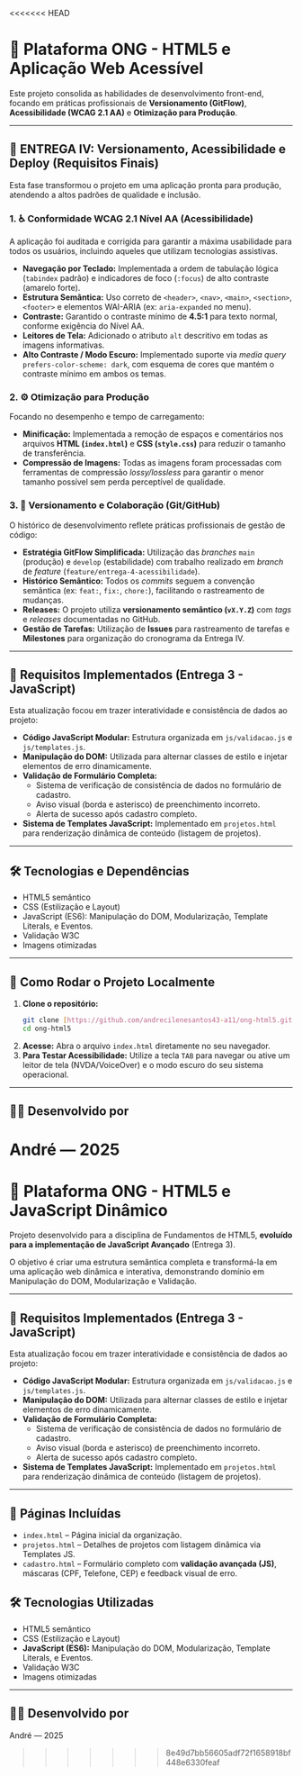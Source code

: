 <<<<<<< HEAD
# 🌟 Plataforma ONG - HTML5 e Aplicação Web Acessível

Este projeto consolida as habilidades de desenvolvimento front-end, focando em práticas profissionais de **Versionamento (GitFlow)**, **Acessibilidade (WCAG 2.1 AA)** e **Otimização para Produção**.

---

## 🎯 ENTREGA IV: Versionamento, Acessibilidade e Deploy (Requisitos Finais)

Esta fase transformou o projeto em uma aplicação pronta para produção, atendendo a altos padrões de qualidade e inclusão.

### 1. ♿ Conformidade WCAG 2.1 Nível AA (Acessibilidade)

A aplicação foi auditada e corrigida para garantir a máxima usabilidade para todos os usuários, incluindo aqueles que utilizam tecnologias assistivas.

* **Navegação por Teclado:** Implementada a ordem de tabulação lógica (`tabindex` padrão) e indicadores de foco (`:focus`) de alto contraste (amarelo forte).
* **Estrutura Semântica:** Uso correto de `<header>`, `<nav>`, `<main>`, `<section>`, `<footer>` e elementos WAI-ARIA (ex: `aria-expanded` no menu).
* **Contraste:** Garantido o contraste mínimo de **4.5:1** para texto normal, conforme exigência do Nível AA.
* **Leitores de Tela:** Adicionado o atributo `alt` descritivo em todas as imagens informativas.
* **Alto Contraste / Modo Escuro:** Implementado suporte via *media query* `prefers-color-scheme: dark`, com esquema de cores que mantém o contraste mínimo em ambos os temas.

### 2. ⚙️ Otimização para Produção

Focando no desempenho e tempo de carregamento:

* **Minificação:** Implementada a remoção de espaços e comentários nos arquivos **HTML (`index.html`)** e **CSS (`style.css`)** para reduzir o tamanho de transferência.
* **Compressão de Imagens:** Todas as imagens foram processadas com ferramentas de compressão *lossy/lossless* para garantir o menor tamanho possível sem perda perceptível de qualidade.

### 3. 🐙 Versionamento e Colaboração (Git/GitHub)

O histórico de desenvolvimento reflete práticas profissionais de gestão de código:

* **Estratégia GitFlow Simplificada:** Utilização das *branches* `main` (produção) e `develop` (estabilidade) com trabalho realizado em *branch* de *feature* (`feature/entrega-4-acessibilidade`).
* **Histórico Semântico:** Todos os *commits* seguem a convenção semântica (ex: `feat:`, `fix:`, `chore:`), facilitando o rastreamento de mudanças.
* **Releases:** O projeto utiliza **versionamento semântico (`vX.Y.Z`)** com *tags* e *releases* documentadas no GitHub.
* **Gestão de Tarefas:** Utilização de **Issues** para rastreamento de tarefas e **Milestones** para organização do cronograma da Entrega IV.

---

## 🎯 Requisitos Implementados (Entrega 3 - JavaScript)

Esta atualização focou em trazer interatividade e consistência de dados ao projeto:

* **Código JavaScript Modular:** Estrutura organizada em `js/validacao.js` e `js/templates.js`.
* **Manipulação do DOM:** Utilizada para alternar classes de estilo e injetar elementos de erro dinamicamente.
* **Validação de Formulário Completa:**
    * Sistema de verificação de consistência de dados no formulário de cadastro.
    * Aviso visual (borda e asterisco) de preenchimento incorreto.
    * Alerta de sucesso após cadastro completo.
* **Sistema de Templates JavaScript:** Implementado em `projetos.html` para renderização dinâmica de conteúdo (listagem de projetos).

---

## 🛠️ Tecnologias e Dependências

* HTML5 semântico
* CSS (Estilização e Layout)
* JavaScript (ES6): Manipulação do DOM, Modularização, Template Literals, e Eventos.
* Validação W3C
* Imagens otimizadas

---

## 🚀 Como Rodar o Projeto Localmente

1.  **Clone o repositório:**
    ```bash
    git clone [https://github.com/andrecilenesantos43-a11/ong-html5.git](https://github.com/andrecilenesantos43-a11/ong-html5.git)
    cd ong-html5
    ```
2.  **Acesse:** Abra o arquivo `index.html` diretamente no seu navegador.
3.  **Para Testar Acessibilidade:** Utilize a tecla `TAB` para navegar ou ative um leitor de tela (NVDA/VoiceOver) e o modo escuro do seu sistema operacional.

---

## 🧑‍💻 Desenvolvido por

André — 2025
=======
# 🌟 Plataforma ONG - HTML5 e JavaScript Dinâmico

Projeto desenvolvido para a disciplina de Fundamentos de HTML5, **evoluído para a implementação de JavaScript Avançado** (Entrega 3).

O objetivo é criar uma estrutura semântica completa e transformá-la em uma aplicação web dinâmica e interativa, demonstrando domínio em Manipulação do DOM, Modularização e Validação.

---

## 🎯 Requisitos Implementados (Entrega 3 - JavaScript)

Esta atualização focou em trazer interatividade e consistência de dados ao projeto:

* **Código JavaScript Modular:** Estrutura organizada em `js/validacao.js` e `js/templates.js`.
* **Manipulação do DOM:** Utilizada para alternar classes de estilo e injetar elementos de erro dinamicamente.
* **Validação de Formulário Completa:**
    * Sistema de verificação de consistência de dados no formulário de cadastro.
    * Aviso visual (borda e asterisco) de preenchimento incorreto.
    * Alerta de sucesso após cadastro completo.
* **Sistema de Templates JavaScript:** Implementado em `projetos.html` para renderização dinâmica de conteúdo (listagem de projetos).

---

## 📄 Páginas Incluídas

* `index.html` – Página inicial da organização.
* `projetos.html` – Detalhes de projetos com listagem dinâmica via Templates JS.
* `cadastro.html` – Formulário completo com **validação avançada (JS)**, máscaras (CPF, Telefone, CEP) e feedback visual de erro.

## 🛠️ Tecnologias Utilizadas

* HTML5 semântico
* CSS (Estilização e Layout)
* **JavaScript (ES6):** Manipulação do DOM, Modularização, Template Literals, e Eventos.
* Validação W3C
* Imagens otimizadas

---

## 🧑‍💻 Desenvolvido por

André — 2025
>>>>>>> 8e49d7bb56605adf72f1658918bf448e6330feaf
